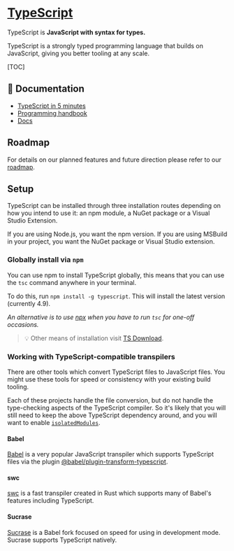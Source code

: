 # [TypeScript](https://www.typescriptlang.org)

TypeScript is **JavaScript with syntax for types.**

TypeScript is a strongly typed programming language that builds on JavaScript, giving you better tooling at any scale.



[TOC]



## 📑 Documentation

- [TypeScript in 5 minutes](https://www.typescriptlang.org/docs/handbook/typescript-in-5-minutes.html)
- [Programming handbook](https://www.typescriptlang.org/docs/handbook/intro.html)
- [Docs](https://www.typescriptlang.org/docs/)



## Roadmap

For details on our planned features and future direction please refer to our [roadmap](https://github.com/microsoft/TypeScript/wiki/Roadmap).



## Setup

TypeScript can be installed through three installation routes depending on how you intend to use it: an npm module, a NuGet package or a Visual Studio Extension.

If you are using Node.js, you want the npm version. If you are using MSBuild in your project, you want the NuGet package or Visual Studio extension.



### Globally install via `npm`

You can use npm to install TypeScript globally, this means that you can use the `tsc` command anywhere in your terminal.

To do this, run `npm install -g typescript`. This will install the latest version (currently 4.9).

*An alternative is to use [npx](https://www.npmjs.com/package/npx) when you have to run `tsc` for one-off occasions.*

> :bulb: Other means of installation visit [TS Download](https://www.typescriptlang.org/download).



### Working with TypeScript-compatible transpilers

There are other tools which convert TypeScript files to JavaScript files. You might use these tools for speed or consistency with your existing build tooling.

Each of these projects handle the file conversion, but do not handle the type-checking aspects of the TypeScript compiler. So it's likely that you will still need to keep the above TypeScript dependency around, and you will want to enable [`isolatedModules`](https://www.typescriptlang.org/tsconfig#isolatedModules).

#### Babel

[Babel](https://babeljs.io/) is a very popular JavaScript transpiler which supports TypeScript files via the plugin [@babel/plugin-transform-typescript](https://babeljs.io/docs/en/babel-preset-typescript#docsNav).

#### swc

[swc](https://swc-project.github.io/docs/installation/) is a fast transpiler created in Rust which supports many of Babel's features including TypeScript.

#### Sucrase

[Sucrase](https://github.com/alangpierce/sucrase#sucrase/) is a Babel fork focused on speed for using in development mode. Sucrase supports TypeScript natively.